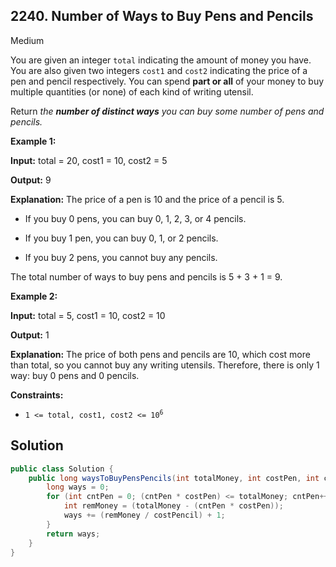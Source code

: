 ## 2240\. Number of Ways to Buy Pens and Pencils

Medium

You are given an integer `total` indicating the amount of money you have. You are also given two integers `cost1` and `cost2` indicating the price of a pen and pencil respectively. You can spend **part or all** of your money to buy multiple quantities (or none) of each kind of writing utensil.

Return _the **number of distinct ways** you can buy some number of pens and pencils._

**Example 1:**

**Input:** total = 20, cost1 = 10, cost2 = 5

**Output:** 9

**Explanation:** The price of a pen is 10 and the price of a pencil is 5. 

- If you buy 0 pens, you can buy 0, 1, 2, 3, or 4 pencils. 

- If you buy 1 pen, you can buy 0, 1, or 2 pencils. 

- If you buy 2 pens, you cannot buy any pencils. 
  
The total number of ways to buy pens and pencils is 5 + 3 + 1 = 9.

**Example 2:**

**Input:** total = 5, cost1 = 10, cost2 = 10

**Output:** 1

**Explanation:** The price of both pens and pencils are 10, which cost more than total, so you cannot buy any writing utensils. Therefore, there is only 1 way: buy 0 pens and 0 pencils.

**Constraints:**

*   <code>1 <= total, cost1, cost2 <= 10<sup>6</sup></code>

## Solution

```java
public class Solution {
    public long waysToBuyPensPencils(int totalMoney, int costPen, int costPencil) {
        long ways = 0;
        for (int cntPen = 0; (cntPen * costPen) <= totalMoney; cntPen++) {
            int remMoney = (totalMoney - (cntPen * costPen));
            ways += (remMoney / costPencil) + 1;
        }
        return ways;
    }
}
```